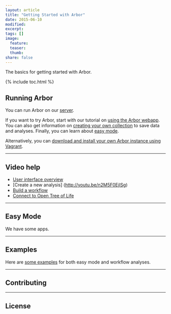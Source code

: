```yaml
---
layout: article
title: "Getting Started with Arbor"
date: 2015-06-10
modified:
excerpt:
tags: []
image:
  feature:
  teaser:
  thumb:
share: false
---
```


The basics for getting started with Arbor.

{% include toc.html %}

## Running Arbor

You can run Arbor on our [server](arbor.kitware.com).

If you want to try Arbor, start with our tutorial on [using the Arbor webapp](). You can also get information on [creating your own collection]() to save data and analyses. Finally, you can learn about [easy mode]().

Alternatively, you can [download and install your own Arbor instance using Vagrant](http://arborworkflows.readthedocs.org/en/latest/installation.html).

---

## Video help

- [User interface overview](http://youtu.be/wnHMem4F9i4)
- [Create a new analysis]  (http://youtu.be/n2M5F0EjISg)
- [Build a workflow](http://youtu.be/HImUo94BLn8)
- [Connect to Open Tree of Life](http://youtu.be/Kba7TQgs7oY)

---

## Easy Mode

We have some apps.

---

## Examples

Here are <a href="https://github.com/lukejharmon/traitathon/wiki">some examples</a> for both easy mode and workflow analyses.

---

## Contributing


---

## License
